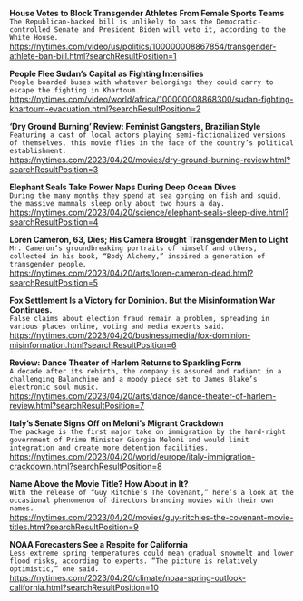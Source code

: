 **House Votes to Block Transgender Athletes From Female Sports Teams**\
`The Republican-backed bill is unlikely to pass the Democratic-controlled Senate and President Biden will veto it, according to the White House.`\
https://nytimes.com/video/us/politics/100000008867854/transgender-athlete-ban-bill.html?searchResultPosition=1

**People Flee Sudan’s Capital as Fighting Intensifies**\
`People boarded buses with whatever belongings they could carry to escape the fighting in Khartoum.`\
https://nytimes.com/video/world/africa/100000008868300/sudan-fighting-khartoum-evacuation.html?searchResultPosition=2

**‘Dry Ground Burning’ Review: Feminist Gangsters, Brazilian Style**\
`Featuring a cast of local actors playing semi-fictionalized versions of themselves, this movie flies in the face of the country’s political establishment.`\
https://nytimes.com/2023/04/20/movies/dry-ground-burning-review.html?searchResultPosition=3

**Elephant Seals Take Power Naps During Deep Ocean Dives**\
`During the many months they spend at sea gorging on fish and squid, the massive mammals sleep only about two hours a day.`\
https://nytimes.com/2023/04/20/science/elephant-seals-sleep-dive.html?searchResultPosition=4

**Loren Cameron, 63, Dies; His Camera Brought Transgender Men to Light**\
`Mr. Cameron’s groundbreaking portraits of himself and others, collected in his book, “Body Alchemy,” inspired a generation of transgender people.`\
https://nytimes.com/2023/04/20/arts/loren-cameron-dead.html?searchResultPosition=5

**Fox Settlement Is a Victory for Dominion. But the Misinformation War Continues.**\
`False claims about election fraud remain a problem, spreading in various places online, voting and media experts said.`\
https://nytimes.com/2023/04/20/business/media/fox-dominion-misinformation.html?searchResultPosition=6

**Review: Dance Theater of Harlem Returns to Sparkling Form**\
`A decade after its rebirth, the company is assured and radiant in a challenging Balanchine and a moody piece set to James Blake’s electronic soul music.`\
https://nytimes.com/2023/04/20/arts/dance/dance-theater-of-harlem-review.html?searchResultPosition=7

**Italy’s Senate Signs Off on Meloni’s Migrant Crackdown**\
`The package is the first major take on immigration by the hard-right government of Prime Minister Giorgia Meloni and would limit integration and create more detention facilities.`\
https://nytimes.com/2023/04/20/world/europe/italy-immigration-crackdown.html?searchResultPosition=8

**Name Above the Movie Title? How About in It?**\
`With the release of “Guy Ritchie’s The Covenant,” here’s a look at the occasional phenomenon of directors branding movies with their own names.`\
https://nytimes.com/2023/04/20/movies/guy-ritchies-the-covenant-movie-titles.html?searchResultPosition=9

**NOAA Forecasters See a Respite for California**\
`Less extreme spring temperatures could mean gradual snowmelt and lower flood risks, according to experts. “The picture is relatively optimistic,” one said.`\
https://nytimes.com/2023/04/20/climate/noaa-spring-outlook-california.html?searchResultPosition=10

